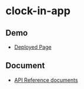 # clock-in-app

## Demo

- [Deployed Page](https://clock-in-app-98e85.web.app/)

## Document

- [API Reference documents](https://50ra4.github.io/clock-in-app/)
